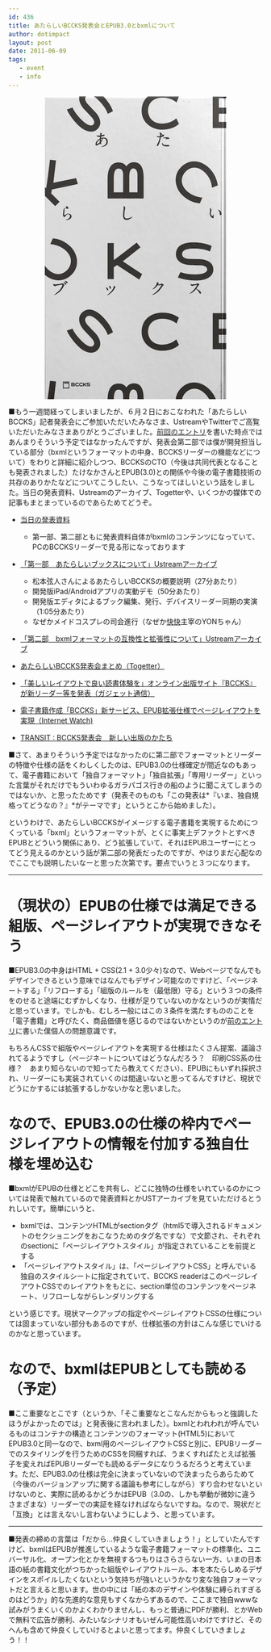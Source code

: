 ```yaml
---
id: 436
title: あたらしいBCCKS発表会とEPUB3.0とbxmlについて
author: dotimpact
layout: post
date: 2011-06-09
tags:
   - event
   - info
---
```

<img style="display:block; margin-left:auto; margin-right:auto;" src="/hexo/images/wp-content/uploads/2011/06/jacket_h1.jpeg" alt="Jacket h1" title="jacket_h1.jpeg" border="0" width="360" height="600" />

■もう一週間経ってしまいましたが、６月２日におこなわれた「あたらしいBCCKS」記者発表会にご参加いただいたみなさま、UstreamやTwitterでご高覧いただいたみなさまありがとうございました。[前回のエントリ][1]を書いた時点ではあんまりそういう予定ではなかったんですが、発表会第二部では僕が開発担当している部分（bxmlというフォーマットの中身、BCCKSリーダーの機能などについて）をわりと詳細に紹介しつつ、BCCKSのCTO（今後は共同代表となることも発表されました）たけなかさんとEPUB(3.0)との関係や今後の電子書籍技術の共存のありかたなどについてこうしたい、こうなってほしいという話をしました。当日の発表資料、Ustreamのアーカイブ、Togetterや、いくつかの媒体での記事もまとまっているのであらためてどうぞ。

  * [当日の発表資料][2]
      * 第一部、第二部ともに発表資料自体がbxmlのコンテンツになっていて、PCのBCCKSリーダーで見る形になっております
  * [「第一部　あたらしいブックスについて」Ustreamアーカイブ][3]
      * 松本弦人さんによるあたらしいBCCKSの概要説明（27分あたり）
      * 開発版iPad/Androidアプリの実動デモ（50分あたり）
      * 開発版エディタによるブック編集、発行、デバイスリーダー同期の実演（1:05分あたり）
      * なぜかメイドコスプレの司会進行（なぜか[快快][4]主宰のYONちゃん）

  * [「第二部　bxmlフォーマットの互換性と拡張性について」Ustreamアーカイブ][5]

  * [あたらしいBCCKS発表会まとめ（Togetter）][6]

  * [「美しいレイアウトで良い読書体験を」オンライン出版サイト『BCCKS』が新リーダー等を発表（ガジェット通信）][7]
  * [電子書籍作成「BCCKS」新サービス、EPUB拡張仕様でページレイアウトを実現（Internet Watch)][8]
  * [TRANSIT : BCCKS発表会　新しい出版のかたち][9]

■さて、あまりそういう予定ではなかったのに第二部でフォーマットとリーダーの特徴や仕様の話をくわしくしたのは、EPUB3.0の仕様確定が間近なのもあって、電子書籍において「独自フォーマット」「独自拡張」「専用リーダー」といった言葉がそれだけでもういわゆるガラパゴス行きの船のように聞こえてしまうのではないか、と思ったためです（発表そのものも「この発表は*『いま、独自規格ってどうなの？』*がテーマです」というとこから始めました）。

というわけで、あたらしいBCCKSがイメージする電子書籍を実現するためにつくっている「bxml」というフォーマットが、とくに事実上デファクトとすべきEPUBとどういう関係にあり、どう拡張していて、それはEPUBユーザーにとってどう見えるのかという話が第二部の発表だったのですが、やはりまだ心配なのでここでも説明したいなーと思った次第です。要点でいうと３つになります。

* * *

# （現状の）EPUBの仕様では満足できる組版、ページレイアウトが実現できなそう

■EPUB3.0の中身はHTML + CSS(2.1 + 3.0少々)なので、Webページでなんでもデザインできるという意味ではなんでもデザイン可能なのですけど、「ページネートする」「リフローする」「組版のルールを（最低限）守る」という３つの条件をのせると途端にむずかしくなり、仕様が足りていないのかなというのが実情だと思っています。でしかも、むしろ一般にはこの３条件を満たすもののことを「電子書籍」と呼びたく、商品価値を感じるのではないかというのが[前のエントリ][1]に書いた僕個人の問題意識です。

もちろんCSSで組版やページレイアウトを実現する仕様はたくさん提案、議論されてるようですし（ページネートについてはどうなんだろう？　印刷CSS系の仕様？　あまり知らないので知ってたら教えてください）、EPUBにもいずれ採択され、リーダーにも実装されていくのは間違いないと思ってるんですけど、現状でどうにかするには拡張するしかないかなと思いました。

# なので、EPUB3.0の仕様の枠内でページレイアウトの情報を付加する独自仕様を埋め込む

■bxmlがEPUBの仕様とどこを共有し、どこに独特の仕様をいれているのかについては発表で触れているので発表資料とかUSTアーカイブを見ていただけるとうれしいです。簡単にいうと、

  * bxmlでは、コンテンツHTMLがsectionタグ（html5で導入されるドキュメントのセクショニングをおこなうためのタグ名ですな）で文節され、それぞれのsectionに「ページレイアウトスタイル」が指定されていることを前提とする
  * 「ページレイアウトスタイル」は、「ページレイアウトCSS」と呼んでいる独自のスタイルシートに指定されていて、BCCKS readerはこのページレイアウトCSSでのレイアウトをもとに、section単位のコンテンツをページネート、リフローしながらレンダリングする

という感じです。現状マークアップの指定やページレイアウトCSSの仕様については固まっていない部分もあるのですが、仕様拡張の方針はこんな感じでいけるのかなと思っています。

# なので、bxmlはEPUBとしても読める（予定）

■ここ重要なとこです（というか、「そこ重要なとこなんだからもっと強調したほうがよかったのでは」と発表後に言われました）。bxmlとわれわれが呼んでいるものはコンテナの構造とコンテンツのフォーマット(HTML5)においてEPUB3.0と同一なので、bxml用のページレイアウトCSSと別に、EPUBリーダーでのスタイリングを行うためのCSSを同梱すれば、うまくすればたとえば拡張子を変えればEPUBリーダーでも読めるデータになりうるだろうと考えています。ただ、EPUB3.0の仕様は完全に決まっていないので決まったらあらためて（今後のバージョンアップに関する議論も参考にしながら）すり合わせないといけないのと、実際に読めるかどうかはEPUB（3.0の、しかも挙動が微妙に違うさまざまな）リーダーでの実証を経なければならないですね。なので、現状だと「互換」とは言えないし言わないようにしよう、と思っています。

* * *

■発表の締めの言葉は「だから…仲良くしていきましょう！」としていたんですけど、bxmlはEPUBが推進しているような電子書籍フォーマットの標準化、ユニバーサル化、オープン化とかを無視するつもりはさらさらない一方、いまの日本語の紙の書籍文化がつちかった組版やレイアウトルール、本を本たらしめるデザインをスポイルしたくないという気持ちが強いというかなり変な独自フォーマットだと言えると思います。世の中には「紙の本のデザインや体験に縛られすぎるのはどうか」的な先進的な意見もすくなからずあるので、ここまで独自wwwな試みがうまくいくのかよくわかりませんし、もっと普通にPDFが勝利、とかWebで無料で広告が勝利、みたいなシナリオもいぜん可能性高いわけですけど、そのへんも含めて仲良くしていけるとよいと思ってます。仲良くしていきましょう！！

 [1]: http://collisions.doppac.cc/archives/421
 [2]: http://labs.bccks.jp/
 [3]: http://www.ustream.tv/recorded/15112093/highlight/176607
 [4]: http://faifai.tv/faifai-web/
 [5]: http://www.ustream.tv/recorded/15113223/highlight/176610
 [6]: http://togetter.com/li/143750
 [7]: http://getnews.jp/archives/120080
 [8]: http://internet.watch.impress.co.jp/docs/news/20110603_450451.html
 [9]: http://www.transit.ne.jp/contents/info/2011/06/post-133.php
